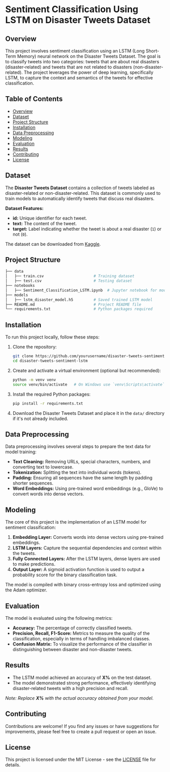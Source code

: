 

# Sentiment Classification Using LSTM on Disaster Tweets Dataset

## Overview

This project involves sentiment classification using an LSTM (Long Short-Term Memory) neural network on the Disaster Tweets Dataset. The goal is to classify tweets into two categories: tweets that are about real disasters (disaster-related) and tweets that are not related to disasters (non-disaster-related). The project leverages the power of deep learning, specifically LSTM, to capture the context and semantics of the tweets for effective classification.

## Table of Contents

- [Overview](#overview)
- [Dataset](#dataset)
- [Project Structure](#project-structure)
- [Installation](#installation)
- [Data Preprocessing](#data-preprocessing)
- [Modeling](#modeling)
- [Evaluation](#evaluation)
- [Results](#results)
- [Contributing](#contributing)
- [License](#license)

## Dataset

The **Disaster Tweets Dataset** contains a collection of tweets labeled as disaster-related or non-disaster-related. This dataset is commonly used to train models to automatically identify tweets that discuss real disasters.

**Dataset Features:**
- **id:** Unique identifier for each tweet.
- **text:** The content of the tweet.
- **target:** Label indicating whether the tweet is about a real disaster (`1`) or not (`0`).

The dataset can be downloaded from [Kaggle](https://www.kaggle.com/c/nlp-getting-started/data).

## Project Structure

```bash
├── data
│   ├── train.csv                      # Training dataset
│   ├── test.csv                       # Testing dataset
├── notebooks
│   ├── Sentiment_Classification_LSTM.ipynb  # Jupyter notebook for model development
├── models
│   ├── lstm_disaster_model.h5         # Saved trained LSTM model
├── README.md                          # Project README file
└── requirements.txt                   # Python packages required
```

## Installation

To run this project locally, follow these steps:

1. Clone the repository:

   ```bash
   git clone https://github.com/yourusername/disaster-tweets-sentiment-lstm.git
   cd disaster-tweets-sentiment-lstm
   ```

2. Create and activate a virtual environment (optional but recommended):

   ```bash
   python -m venv venv
   source venv/bin/activate   # On Windows use `venv\Scripts\activate`
   ```

3. Install the required Python packages:

   ```bash
   pip install -r requirements.txt
   ```

4. Download the Disaster Tweets Dataset and place it in the `data/` directory if it's not already included.

## Data Preprocessing

Data preprocessing involves several steps to prepare the text data for model training:

- **Text Cleaning:** Removing URLs, special characters, numbers, and converting text to lowercase.
- **Tokenization:** Splitting the text into individual words (tokens).
- **Padding:** Ensuring all sequences have the same length by padding shorter sequences.
- **Word Embeddings:** Using pre-trained word embeddings (e.g., GloVe) to convert words into dense vectors.

## Modeling

The core of this project is the implementation of an LSTM model for sentiment classification:

1. **Embedding Layer:** Converts words into dense vectors using pre-trained embeddings.
2. **LSTM Layers:** Capture the sequential dependencies and context within the tweets.
3. **Fully Connected Layers:** After the LSTM layers, dense layers are used to make predictions.
4. **Output Layer:** A sigmoid activation function is used to output a probability score for the binary classification task.

The model is compiled with binary cross-entropy loss and optimized using the Adam optimizer.

## Evaluation

The model is evaluated using the following metrics:

- **Accuracy:** The percentage of correctly classified tweets.
- **Precision, Recall, F1-Score:** Metrics to measure the quality of the classification, especially in terms of handling imbalanced classes.
- **Confusion Matrix:** To visualize the performance of the classifier in distinguishing between disaster and non-disaster tweets.

## Results

- The LSTM model achieved an accuracy of **X%** on the test dataset.
- The model demonstrated strong performance, effectively identifying disaster-related tweets with a high precision and recall.

*Note: Replace **X%** with the actual accuracy obtained from your model.*

## Contributing

Contributions are welcome! If you find any issues or have suggestions for improvements, please feel free to create a pull request or open an issue.

## License

This project is licensed under the MIT License - see the [LICENSE](LICENSE) file for details.


